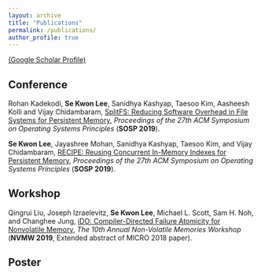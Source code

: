 ```yaml
---
layout: archive
title: "Publications"
permalink: /publications/
author_profile: true
---
```


[(Google Scholar Profile)](https://scholar.google.com/citations?user=dqhN0pkAAAAJ&hl=en)

## Conference
Rohan Kadekodi, <b>Se Kwon Lee</b>, Sanidhya Kashyap, Taesoo Kim, Aasheesh Kolli and Vijay Chidambaram, [SplitFS: Reducing Software Overhead in File Systems for Persistent Memory](https://sekwonlee.github.io/publications/sosp19_splitfs), <i>Proceedings of the 27th ACM Symposium on Operating Systems Principles</i> (<b>SOSP 2019</b>).

<b>Se Kwon Lee</b>, Jayashree Mohan, Sanidhya Kashyap, Taesoo Kim, and Vijay Chidambaram, [RECIPE: Reusing Concurrent In-Memory Indexes for Persistent Memory](https://sekwonlee.github.io/publications/sosp19_recipe), <i>Proceedings of the 27th ACM Symposium on Operating Systems Principles</i> (<b>SOSP 2019</b>).



## Workshop
Qingrui Liu, Joseph Izraelevitz, <b>Se Kwon Lee</b>, Michael L. Scott, Sam H. Noh, and Changhee Jung, [iDO: Compiler-Directed Failure Atomicity for Nonvolatile Memory](https://sekwonlee.github.io/publications/nvmw19_ido), <i>The 10th Annual Non-Volatile Memories Workshop</i> (<b>NVMW 2019</b>, Extended abstract of MICRO 2018 paper).


## Poster
